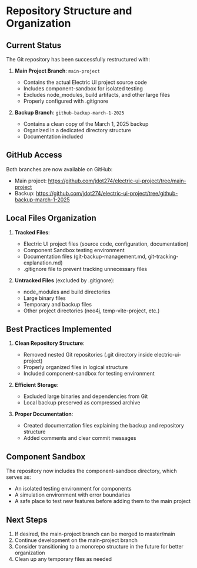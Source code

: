 # Repository Structure and Organization

## Current Status

The Git repository has been successfully restructured with:

1. **Main Project Branch**: `main-project`
   - Contains the actual Electric UI project source code
   - Includes component-sandbox for isolated testing
   - Excludes node_modules, build artifacts, and other large files
   - Properly configured with .gitignore

2. **Backup Branch**: `github-backup-march-1-2025`
   - Contains a clean copy of the March 1, 2025 backup
   - Organized in a dedicated directory structure
   - Documentation included

## GitHub Access

Both branches are now available on GitHub:
- Main project: https://github.com/jdot274/electric-ui-project/tree/main-project
- Backup: https://github.com/jdot274/electric-ui-project/tree/github-backup-march-1-2025

## Local Files Organization

1. **Tracked Files**:
   - Electric UI project files (source code, configuration, documentation)
   - Component Sandbox testing environment
   - Documentation files (git-backup-management.md, git-tracking-explanation.md)
   - .gitignore file to prevent tracking unnecessary files

2. **Untracked Files** (excluded by .gitignore):
   - node_modules and build directories
   - Large binary files
   - Temporary and backup files
   - Other project directories (neo4j, temp-vite-project, etc.)

## Best Practices Implemented

1. **Clean Repository Structure**:
   - Removed nested Git repositories (.git directory inside electric-ui-project)
   - Properly organized files in logical structure
   - Included component-sandbox for testing environment

2. **Efficient Storage**:
   - Excluded large binaries and dependencies from Git
   - Local backup preserved as compressed archive

3. **Proper Documentation**:
   - Created documentation files explaining the backup and repository structure
   - Added comments and clear commit messages

## Component Sandbox

The repository now includes the component-sandbox directory, which serves as:
- An isolated testing environment for components
- A simulation environment with error boundaries
- A safe place to test new features before adding them to the main project

## Next Steps

1. If desired, the main-project branch can be merged to master/main
2. Continue development on the main-project branch
3. Consider transitioning to a monorepo structure in the future for better organization
4. Clean up any temporary files as needed
